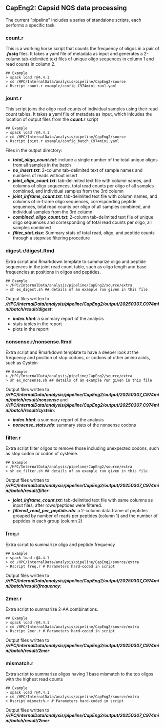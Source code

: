 ## CapEng2: Capsid NGS data processing

The current "pipeline" includes a series of standalone scripts, each performs a specific task.

### count.r

This is a working horse script that counts the frequency of oligos in a pair of ***.fastq*** files. It takes a yaml file of metadata as input and generates a 2-column tab-delimited text files of unique oligo sequences in column 1 and read counts in column 2.

```
## Example
> spack load r@4.4.1
> cd /HPC/InternalData/analysis/pipeline/CapEng2/source
> Rscript count.r example/config_C974mini_run1.yaml
```

### jount.r

This script joins the oligo read counts of individual samples using their read count tables. It takes a yaml file of metadata as input, which inlcudes the location of output files from the ***count.r*** script 

```
## Example
> spack load r@4.4.1
> cd /HPC/InternalData/analysis/pipeline/CapEng2/source
> Rscript joint.r example/config_batch_C974mini.yaml
```

Files in the output directory:

  - ***total_oligo_count.txt***: include a single number of the total unique oligos from all samples in the batch
  - ***no_insert.txt***: 2-column tab-delimited text of sample names and numbers of reads without insert
  - ***joint_oligo_count.txt***: tab-delimited text file with column names, and columns of oligo sequences, total read counts per oligo of all samples combined, and individual samples from the 3rd column 
  - ***joint_inframe_count.txt***: tab-delimited text file with column names, and columns of in-frame oligo sequences, corresponding peptide sequences, total read counts per oligo of all samples combined, and individual samples from the 3rd column 
  - ***combined_oligo_count.txt***: 2-column tab-delimited text file of unique oligo sequences and corresponding of total read counts per oligo, all samples combined
  - ***filter_stat.xlsx***: Summary stats of total read, oligo, and peptide counts through a stepwise filtering procedure

### digest.r/digest.Rmd

Extra script and Rmarkdown template to summarize oligo and peptide sequences in the joint read count table, such as oligo length and base frequencies at positions in oligos and peptides.

```
## Example
> /HPC/InternalData/analysis/pipeline/CapEng2/source/extra
> sh ex_digest.sh ## details of an example run given in this file
```

Output files written to ***/HPC/InternalData/analysis/pipeline/CapEng2/output/20250307_C974mini/batch/result/digest***:

- ***index.html***: a summary report of the analysis
- stats tables in the report
- plots in the report

### nonsense.r/nonsense.Rmd

Extra script and Rmarkdown template to have a deeper look at the frequency and position of stop codons, or codons of other amino acids, such as Cystein

```
## Example
> /HPC/InternalData/analysis/pipeline/CapEng2/source/extra
> sh ex_nonsense.sh ## details of an example run given in this file
```

Output files written to ***/HPC/InternalData/analysis/pipeline/CapEng2/output/20250307_C974mini/batch/result/nonsense*** and ***/HPC/InternalData/analysis/pipeline/CapEng2/output/20250307_C974mini/batch/result/cystein***:

- ***index.html***: a summary report of the analysis
- ***nonsense_stats.rds***: summary stats of the nonsense codons

### filter.r

Extra script filter oligos to remove those including unexpected codons, such as stop codon or codon of cysteine. 

```
## Example
> /HPC/InternalData/analysis/pipeline/CapEng2/source/extra
> sh ex_filter.sh ## details of an example run given in this file
```

Output files written to ***/HPC/InternalData/analysis/pipeline/CapEng2/output/20250307_C974mini/batch/result/filter***:

- ***joint_inframe_count.txt***: tab-delimited text file with same columns as input files, after rows/peptides were filtered.
- ***filtered_read_per_peptide.rds***: a 2-column data.frame of peptides grouped by number of reads per peptides (column 1) and the number of peptides in each group (column 2) 

### freq.r

Extra script to summarize oligo and peptide frequency

```
## Example
> spack load r@4.4.1
> cd /HPC/InternalData/analysis/pipeline/CapEng2/source/extra
> Rscript freq.r # Parameters hard-coded in script
```

Output files written to ***/HPC/InternalData/analysis/pipeline/CapEng2/output/20250307_C974mini/batch/result/frequency***:

### 2mer.r

Extra script to summarize 2-AA combinations.

```
## Example
> spack load r@4.4.1
> cd /HPC/InternalData/analysis/pipeline/CapEng2/source/extra
> Rscript 2mer.r # Parameters hard-coded in script
```

Output files written to ***/HPC/InternalData/analysis/pipeline/CapEng2/output/20250307_C974mini/batch/result/2mer***:

### mismatch.r

Extra script to summarize oligos having 1 base mismatch to the top oligos with the highest read counts

```
## Example
> spack load r@4.4.1
> cd /HPC/InternalData/analysis/pipeline/CapEng2/source/extra
> Rscript mismatch.r # Parameters hard-coded in script
```

Output files written to ***/HPC/InternalData/analysis/pipeline/CapEng2/output/20250307_C974mini/batch/result/2mer***:



